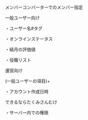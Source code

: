 メンバーコンバーターでのメンバー指定



一般ユーザー向け

・ユーザー名#タグ

・オンラインステータス

・結月の評価値

・役職リスト



運営向け

(一般ユーザーの項目)+

・アカウント作成日時



できるならたくみさんむけ

・サーバー内での権限